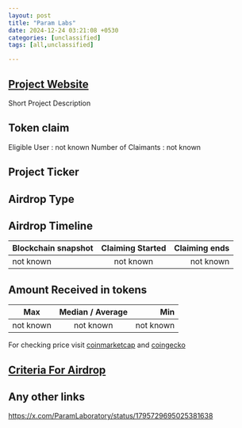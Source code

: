 ```yaml
---
layout: post
title: "Param Labs"
date: 2024-12-24 03:21:08 +0530
categories: [unclassified]
tags: [all,unclassified]

---
```


## [Project Website](link)

Short Project Description

## Token claim

Eligible User : not known
Number of Claimants : not known

## Project Ticker

## Airdrop Type

## Airdrop Timeline

| Blockchain snapshot     | Claiming Started           | Claiming ends    |
| ----------------------- |:--------------------------:| ----------------:|
|       not known         |        not known           |   not known      |

## Amount Received in tokens

| Max        |    Median / Average  |       Min    |
| ---------- |:--------------------:| ------------:|
| not known  |     not known        |  not known   |

For checking price visit [coinmarketcap](https://coinmarketcap.com/currencies/) and [coingecko](https://www.coingecko.com/en/coins/)

## [Criteria For Airdrop](link)

## Any other links
https://x.com/ParamLaboratory/status/1795729695025381638
